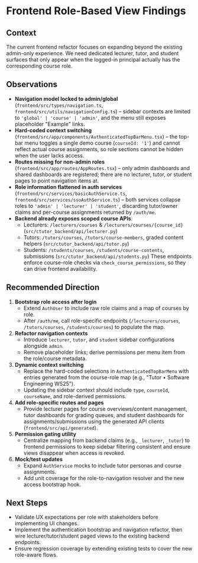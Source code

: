# Frontend Role-Based View Findings

## Context
The current frontend refactor focuses on expanding beyond the existing admin-only experience. We need dedicated lecturer, tutor, and student surfaces that only appear when the logged-in principal actually has the corresponding course role.

## Observations
- **Navigation model locked to admin/global** (`frontend/src/types/navigation.ts`, `frontend/src/utils/navigationConfig.ts`) – sidebar contexts are limited to `'global' | 'course' | 'admin'`, and the menu still exposes placeholder "Example" links.
- **Hard-coded context switching** (`frontend/src/app/components/AuthenticatedTopBarMenu.tsx`) – the top-bar menu toggles a single demo course (`courseId: '1'`) and cannot reflect actual course assignments, so role sections cannot be hidden when the user lacks access.
- **Routes missing for non-admin roles** (`frontend/src/app/routes/AppRoutes.tsx`) – only admin dashboards and shared dashboards are registered; there are no lecturer, tutor, or student pages to point navigation items at.
- **Role information flattened in auth services** (`frontend/src/services/basicAuthService.ts`, `frontend/src/services/ssoAuthService.ts`) – both services collapse roles to `'admin' | 'lecturer' | 'student'`, discarding tutor/owner claims and per-course assignments returned by `/auth/me`.
- **Backend already exposes scoped course APIs**:
  - Lecturers: `/lecturers/courses` & `/lecturers/courses/{course_id}` (`src/ctutor_backend/api/lecturer.py`)
  - Tutors: `/tutors/courses`, `/tutors/course-members`, graded content helpers (`src/ctutor_backend/api/tutor.py`)
  - Students: `/students/courses`, `/students/course-contents`, submissions (`src/ctutor_backend/api/students.py`)
  These endpoints enforce course-role checks via `check_course_permissions`, so they can drive frontend availability.

## Recommended Direction
1. **Bootstrap role access after login**
   - Extend `AuthUser` to include raw role claims and a map of courses by role.
   - After `/auth/me`, call role-specific endpoints (`/lecturers/courses`, `/tutors/courses`, `/students/courses`) to populate the map.
2. **Refactor navigation contexts**
   - Introduce `lecturer`, `tutor`, and `student` sidebar configurations alongside `admin`.
   - Remove placeholder links; derive permissions per menu item from the role/course metadata.
3. **Dynamic context switching**
   - Replace the hard-coded selections in `AuthenticatedTopBarMenu` with entries generated from the course-role map (e.g., "Tutor • Software Engineering WS25").
   - Updating the sidebar context should include `type`, `courseId`, `courseName`, and role-derived permissions.
4. **Add role-specific routes and pages**
   - Provide lecturer pages for course overviews/content management, tutor dashboards for grading queues, and student dashboards for assignments/submissions using the generated API clients (`frontend/src/api/generated`).
5. **Permission gating utility**
   - Centralize mapping from backend claims (e.g., `_lecturer`, `_tutor`) to frontend permissions to keep sidebar filtering consistent and ensure views disappear when access is revoked.
6. **Mock/test updates**
   - Expand `AuthService` mocks to include tutor personas and course assignments.
   - Add unit coverage for the role-to-navigation resolver and the new access bootstrap hook.

## Next Steps
- Validate UX expectations per role with stakeholders before implementing UI changes.
- Implement the authentication bootstrap and navigation refactor, then wire lecturer/tutor/student paged views to the existing backend endpoints.
- Ensure regression coverage by extending existing tests to cover the new role-aware flows.
